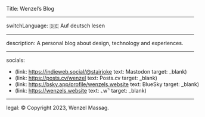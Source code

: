 Title: Wenzel’s Blog

----

switchLanguage: 🇩🇪 Auf deutsch lesen

----

description: A personal blog about design, technology and experiences.

----

socials:

- <nobr>(link: https://indieweb.social/@stairjoke text: Mastodon target: _blank)</nobr>
- <nobr>(link: https://posts.cv/wenzel text: Posts.cv target: _blank)</nobr>
- <nobr>(link: https://bsky.app/profile/wenzels.website text: BlueSky target: _blank)</nobr>
- <nobr>(link: https://wenzels.website text: ⌞w⌝ target: _blank)</nobr>

----

legal: © Copyright 2023, Wenzel Massag.
